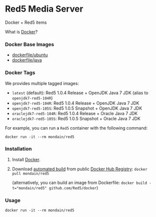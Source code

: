 # Red5 Media Server

Docker + Red5 items

What is [Docker](https://www.docker.com/)?

### Docker Base Images

* [dockerfile/ubuntu](http://dockerfile.github.io/#/ubuntu)
* [dockerfile/java](http://dockerfile.github.io/#/java)


### Docker Tags

We provides multiple tagged images:

* `latest` (default): Red5 1.0.4 Release + OpenJDK Java 7 JDK (alias to `openjdk7-red5-104R`)
* `openjdk7-red5-104R`: Red5 1.0.4 Release + OpenJDK Java 7 JDK
* `openjdk7-red5-105S`: Red5 1.0.5 Snapshot + OpenJDK Java 7 JDK
* `oraclejdk7-red5-104R`: Red5 1.0.4 Release + Oracle Java 7 JDK
* `oraclejdk7-red5-105S`: Red5 1.0.5 Snapshot + Oracle Java 7 JDK


For example, you can run a `Red5` container with the following command:

    docker run -it --rm mondain/red5


### Installation

1. Install [Docker](https://www.docker.com/).

2. Download [automated build](https://registry.hub.docker.com/u/mondain/red5/) from public [Docker Hub Registry](https://registry.hub.docker.com/): `docker pull mondain/red5`

   (alternatively, you can build an image from Dockerfile: `docker build -t="mondain/red5" github.com/Red5/docker`)


### Usage

    docker run -it --rm mondain/red5
